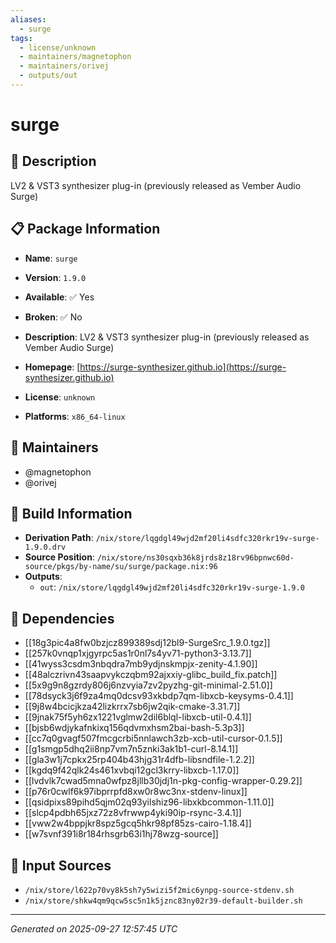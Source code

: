 ```yaml
---
aliases:
  - surge
tags:
  - license/unknown
  - maintainers/magnetophon
  - maintainers/orivej
  - outputs/out
---
```


# surge

## 📝 Description

LV2 & VST3 synthesizer plug-in (previously released as Vember Audio
Surge)


## 📋 Package Information

- **Name**: `surge`
- **Version**: `1.9.0`
- **Available**: ✅ Yes
- **Broken**: ✅ No
- **Description**: LV2 & VST3 synthesizer plug-in (previously released as Vember Audio
Surge)

- **Homepage**: [https://surge-synthesizer.github.io](https://surge-synthesizer.github.io)
- **License**: `unknown`
- **Platforms**: `x86_64-linux`
## 👥 Maintainers

- @magnetophon
- @orivej


## 🔧 Build Information

- **Derivation Path**: `/nix/store/lqgdgl49wjd2mf20li4sdfc320rkr19v-surge-1.9.0.drv`
- **Source Position**: `/nix/store/ns30sqxb36k8jrds8z18rv96bpnwc60d-source/pkgs/by-name/su/surge/package.nix:96`
- **Outputs**:
  - `out`:  `/nix/store/lqgdgl49wjd2mf20li4sdfc320rkr19v-surge-1.9.0`

## 🔗 Dependencies

- [[18g3pic4a8fw0bzjcz899389sdj12bl9-SurgeSrc_1.9.0.tgz]]
- [[257k0vnqp1xjgyrpc5as1r0nl7s4yv71-python3-3.13.7]]
- [[41wyss3csdm3nbqdra7mb9ydjnskmpjx-zenity-4.1.90]]
- [[48alczrivn43saapvykczqbm92ajxxiy-glibc_build_fix.patch]]
- [[5x9g9n8gzrdy806j6nzvyia7zv2pyzhg-git-minimal-2.51.0]]
- [[78dsyck3j6f9za4mq0dcsv93xkbdp7qm-libxcb-keysyms-0.4.1]]
- [[9j8w4bcicjkza42lizkrrx7sb6jw2qik-cmake-3.31.7]]
- [[9jnak75f5yh6zx1221vglmw2dil6blql-libxcb-util-0.4.1]]
- [[bjsb6wdjykafnkixq156qdvmxhsm2bai-bash-5.3p3]]
- [[cc7q0gvagf507fmcgcrbi5nnlawch3zb-xcb-util-cursor-0.1.5]]
- [[g1smgp5dhq2ii8np7vm7n5znki3ak1b1-curl-8.14.1]]
- [[gla3w1j7cpkx25rp404b43hjg31r4dfb-libsndfile-1.2.2]]
- [[kgdq9f42qlk24s461xvbqi12gcl3krry-libxcb-1.17.0]]
- [[lvdvlk7cwad5mna0wfpz8jllb30jdj1n-pkg-config-wrapper-0.29.2]]
- [[p76r0cwlf6k97ibprrpfd8xw0r8wc3nx-stdenv-linux]]
- [[qsidpixs89pihd5qjm02q93yilshiz96-libxkbcommon-1.11.0]]
- [[slcp4pdbh65jxz72z8vfrwwp4yki90ip-rsync-3.4.1]]
- [[vww2w4bppjkr8spz5gcq5hkr98pf85zs-cairo-1.18.4]]
- [[w7svnf391i8r184rhsgrb63i1hj78wzg-source]]

## 📁 Input Sources

- `/nix/store/l622p70vy8k5sh7y5wizi5f2mic6ynpg-source-stdenv.sh`
- `/nix/store/shkw4qm9qcw5sc5n1k5jznc83ny02r39-default-builder.sh`

---
*Generated on 2025-09-27 12:57:45 UTC*
